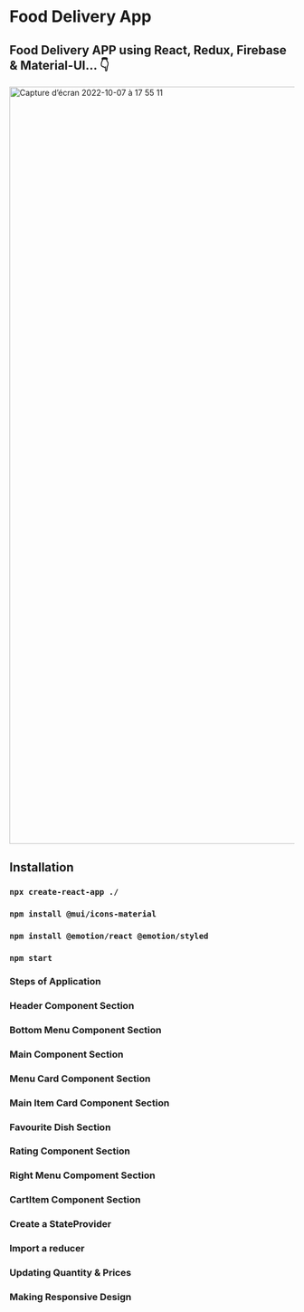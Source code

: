 # Food Delivery App

## Food Delivery APP using React, Redux, Firebase & Material-UI... 👇

<img width="1339" alt="Capture d’écran 2022-10-07 à 17 55 11" src="https://user-images.githubusercontent.com/100563372/194596790-1e577180-9c94-423f-a662-661165ab7b44.png">

## Installation

### `npx create-react-app ./`
### `npm install @mui/icons-material`
### `npm install @emotion/react @emotion/styled`
### `npm start`

### Steps of Application

### Header Component Section
### Bottom Menu Component Section
### Main Component Section
### Menu Card Component Section
### Main Item Card Component Section
### Favourite Dish Section
### Rating Component Section
### Right Menu Compoment Section
### CartItem Component Section
### Create a StateProvider
### Import a reducer
### Updating Quantity & Prices
### Making Responsive Design



